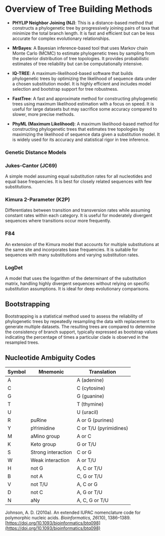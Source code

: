 # Overview of Tree Building Methods

- **PHYLIP Neighbor Joining (NJ)**: This is a distance-based method that constructs a phylogenetic tree by progressively joining pairs of taxa that minimize the total branch length. It is fast and efficient but can be less accurate for complex evolutionary relationships.

- **MrBayes**: A Bayesian inference-based tool that uses Markov chain Monte Carlo (MCMC) to estimate phylogenetic trees by sampling from the posterior distribution of tree topologies. It provides probabilistic estimates of tree reliability but can be computationally intensive.

- **IQ-TREE**: A maximum-likelihood-based software that builds phylogenetic trees by optimizing the likelihood of sequence data under a chosen substitution model. It is highly efficient and includes model selection and bootstrap support for tree robustness.

- **FastTree**: A fast and approximate method for constructing phylogenetic trees using maximum likelihood estimation with a focus on speed. It is useful for large datasets but may sacrifice some accuracy compared to slower, more precise methods.

- **PhyML (Maximum Likelihood)**: A maximum likelihood-based method for constructing phylogenetic trees that estimates tree topologies by maximizing the likelihood of sequence data given a substitution model. It is widely used for its accuracy and statistical rigor in tree inference.

### Genetic Distance Models

### Jukes-Cantor (JC69)
A simple model assuming equal substitution rates for all nucleotides and equal base frequencies. It is best for closely related sequences with few substitutions.

### Kimura 2-Parameter (K2P)
Differentiates between transition and transversion rates while assuming constant rates within each category. It is useful for moderately divergent sequences where transitions occur more frequently.

### F84
An extension of the Kimura model that accounts for multiple substitutions at the same site and incorporates base frequencies. It is suitable for sequences with many substitutions and varying substitution rates.

### LogDet
A model that uses the logarithm of the determinant of the substitution matrix, handling highly divergent sequences without relying on specific substitution assumptions. It is ideal for deep evolutionary comparisons.

## Bootstrapping

Bootstrapping is a statistical method used to assess the reliability of phylogenetic trees by repeatedly resampling the data with replacement to generate multiple datasets. The resulting trees are compared to determine the consistency of branch support, typically expressed as bootstrap values indicating the percentage of times a particular clade is observed in the resampled trees.





## Nucleotide Ambiguity Codes

| Symbol 	|  Mnemonic     		| Translation             		|
| ------------	| --------------------------	| ---------------------------------	|
|   A	 	| 				| A (adenine)                      |
|   C	 	| 				| C (cytosine)                    	|
|   G	 	| 				| G (guanine)                     	|
|   T	 	|				| T (thymine)                      	|
|   U	 	| 				| U (uracil)	                      	|
|   R	 	| puRine			| A or G (purines)        	|
|   Y	 	| pYrimidine		| C or T/U (pyrimidines)  	|
|   M	 	| aMino group		| A or C                  		|
|   K	 	| Keto group		| G or T/U                		|
|   S	 	| Strong interaction	| C or G                  		|
|   W	 	| Weak interaction	|  A or T/U                		|
|   H	 	| not G			| A, C or T/U             		|
|   B	 	| not A			| C, G or T/U             		|
|   V	 	| not T/U			| A, C or G               		|
|   D	 	| not C			| A, G or T/U             		|
|   N	 	| aNy				| A, C, G or T/U		    	|

Johnson, A. D. (2010a). An extended IUPAC nomenclature code for polymorphic nucleic acids. *Bioinformatics, 26*(10), 1386–1389. [https://doi.org/10.1093/bioinformatics/btq098](https://doi.org/10.1093/bioinformatics/btq098)  